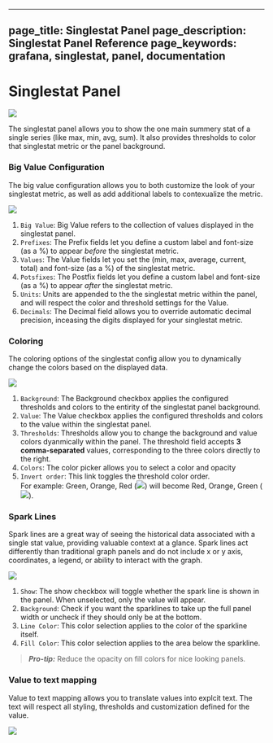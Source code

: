 ----
page_title: Singlestat Panel
page_description: Singlestat Panel Reference
page_keywords: grafana, singlestat, panel, documentation
---

# Singlestat Panel

![](/img/v1/singlestat_panel2.png)

The singlestat panel allows you to show the one main summery stat of a single series (like max, min, avg, sum). It also
provides thresholds to color that singlestat metric or the panel background.

### Big Value Configuration

The big value configuration allows you to both customize the look of your singlestat metric, as well as add additional labels to contexualize the metric.

<img class="no-shadow" src="/img/v1/Singlestat-BaseSettings.png">

1. `Big Value`: Big Value refers to the collection of values displayed in the singlestat panel.
2. `Prefixes`: The Prefix fields let you define a custom label and font-size (as a %) to appear *before* the singlestat metric.
3. `Values`: The Value fields let you set the (min, max, average, current, total) and font-size (as a %) of the singlestat metric.
4. `Potsfixes`: The Postfix fields let you define a custom label and font-size (as a %) to appear *after* the singlestat metric.
5. `Units`: Units are appended to the the singlestat metric within the panel, and will respect the color and threshold settings for the Value.
6. `Decimals`: The Decimal field allows you to override automatic decimal precision, inceasing the digits displayed for your singlestat metric.

### Coloring

The coloring options of the singlestat config allow you to dynamically change the colors based on the displayed data.

<img class="no-shadow" src="/img/v1/Singlestat-Coloring.png">

1. `Background`: The Background checkbox applies the configured thresholds and colors to the entirity of the singlestat panel background.
2. `Value`: The Value checkbox applies the configured thresholds and colors to the value within the singlestat panel.
3. `Thresholds`: Thresholds allow you to change the background and value colors dyanmically within the panel. The threshold field accepts **3 comma-separated** values, corresponding to the three colors directly to the right.
4. `Colors`: The color picker allows you to select a color and opacity
5. `Invert order`: This link toggles the threshold color order.</br>For example: Green, Orange, Red (<img class="no-shadow" src="/img/v1/gyr.png">) will become Red, Orange, Green (<img class="no-shadow" src="/img/v1/ryg.png">).

### Spark Lines

Spark lines are a great way of seeing the historical data associated with a single stat value, providing valuable context at a glance. Spark lines act differently than traditional graph panels and do not include x or y axis, coordinates, a legend, or ability to interact with the graph.

<img class="no-shadow" src="/img/v1/Singlestat-Sparklines.png">

1. `Show`: The show checkbox will toggle whether the spark line is shown in the panel. When unselected, only the value will appear.
2. `Background`: Check if you want the sparklines to take up the full panel width or uncheck if they should only be at the bottom.
3. `Line Color`: This color selection applies to the color of the sparkline itself.
4. `Fill Color`: This color selection applies to the area below the sparkline.

> ***Pro-tip:*** Reduce the opacity on  fill colors for nice looking panels.

### Value to text mapping

Value to text mapping allows you to translate values into explcit text. The text will respect all styling, thresholds and customization defined for the value.

<img class="no-shadow" src="/img/v1/Singlestat-ValueMapping.png">


